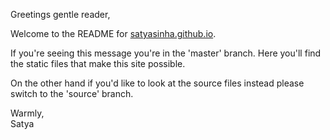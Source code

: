 Greetings gentle reader,

Welcome to the README for [satyasinha.github.io](satyasinha.github.io).

If you're seeing this message you're in the 'master' branch. Here you'll find the static files that make this site possible.

On the other hand if you'd like to look at the source files instead please switch to the 'source' branch.

Warmly,  
Satya

